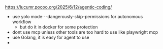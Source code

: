

https://lucumr.pocoo.org/2025/6/12/agentic-coding/
- use yolo mode --dangerously-skip-permissions for autonomous workflow
	- but do it in docker for some protection
- dont use mcp unless other tools are too hard to use like playwright mcp
- use Golang, it is easy for agent to use
- 